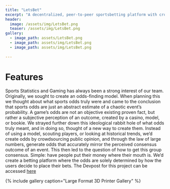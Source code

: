 ```yaml
---
title: "LetsBet"
excerpt: "A decentralized, peer-to-peer sportsbetting platform with crowdsourced odds."
header:
  image: /assets/img/LetsBet.png
  teaser: /assets/img/LetsBet.png
gallery:
  - image_path: assets/LetsBet.png
  - image_path: assets/img/LetsBet.png
  - image_path: assets/img/LetsBet.png
   
---
```


# Features

Sports Statistics and Gaming has always been a strong interest of our team. Originally, we sought to create an odds-finding model. When planning this we thought about what sports odds truly were and came to the conclusion that sports odds are just an abstract estimate of a chaotic event’s probability. A game’s odds are not an objective existing proven fact, but rather a subjective perception of an outcome, created by a casino, model, or bookie. We strayed further down this ideological rabbit hole of what odds truly meant, and in doing so, thought of a new way to create them. Instead of using a model, scouting players, or looking at historical trends, we’d create odds by crowdsourcing public opinion, and through the law of large numbers, generate odds that accurately mirror the perceived consensus outcome of an event. This then led to the question of how to get this group consensus. Simple: have people put their money where their mouth is. We’d create a betting platform where the odds are solely determined by how the users decide to place their bets. The Devpost for this project can be accessed [here](https://devpost.com/software/better-bettor)


{% include gallery caption="Large Format 3D Printer Gallery" %}
